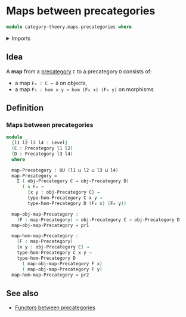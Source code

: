 # Maps between precategories

```agda
module category-theory.maps-precategories where
```

<details><summary>Imports</summary>

```agda
open import category-theory.precategories

open import foundation.action-on-identifications-functions
open import foundation.cartesian-product-types
open import foundation.functoriality-dependent-pair-types
open import foundation.function-extensionality
open import foundation.dependent-pair-types
open import foundation.embeddings
open import foundation.equivalences
open import foundation.function-types
open import foundation.binary-relations
open import foundation.fundamental-theorem-of-identity-types
open import foundation.homotopies
open import foundation.homotopy-induction
open import foundation.identity-types
open import foundation.propositions
open import foundation.structure-identity-principle
open import foundation.subtypes
open import foundation.type-arithmetic-dependent-pair-types
open import foundation.universe-levels
```

</details>

## Idea

A **map** from a [precategory](category-theory.precategories.md) `C` to a
precategory `D` consists of:

- a map `F₀ : C → D` on objects,
- a map `F₁ : hom x y → hom (F₀ x) (F₀ y)` on morphisms

## Definition

### Maps between precategories

```agda
module _
  {l1 l2 l3 l4 : Level}
  (C : Precategory l1 l2)
  (D : Precategory l3 l4)
  where

  map-Precategory : UU (l1 ⊔ l2 ⊔ l3 ⊔ l4)
  map-Precategory =
    Σ ( obj-Precategory C → obj-Precategory D)
      ( λ F₀ →
        {x y : obj-Precategory C} →
        type-hom-Precategory C x y →
        type-hom-Precategory D (F₀ x) (F₀ y))

  map-obj-map-Precategory :
    (F : map-Precategory) → obj-Precategory C → obj-Precategory D
  map-obj-map-Precategory = pr1

  map-hom-map-Precategory :
    (F : map-Precategory)
    {x y : obj-Precategory C} →
    type-hom-Precategory C x y →
    type-hom-Precategory D
      ( map-obj-map-Precategory F x)
      ( map-obj-map-Precategory F y)
  map-hom-map-Precategory = pr2
```

## See also

- [Functors between precategories](category-theory.functors-precategories.md)

